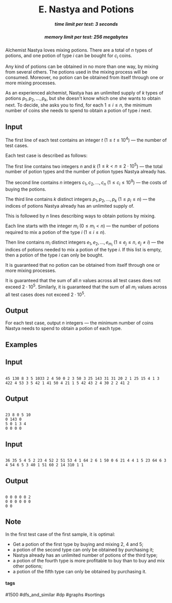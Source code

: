 <h1 style='text-align: center;'> E. Nastya and Potions</h1>

<h5 style='text-align: center;'>time limit per test: 3 seconds</h5>
<h5 style='text-align: center;'>memory limit per test: 256 megabytes</h5>

Alchemist Nastya loves mixing potions. There are a total of $n$ types of potions, and one potion of type $i$ can be bought for $c_i$ coins.

Any kind of potions can be obtained in no more than one way, by mixing from several others. The potions used in the mixing process will be consumed. Moreover, no potion can be obtained from itself through one or more mixing processes.

As an experienced alchemist, Nastya has an unlimited supply of $k$ types of potions $p_1, p_2, \dots, p_k$, but she doesn't know which one she wants to obtain next. To decide, she asks you to find, for each $1 \le i \le n$, the minimum number of coins she needs to spend to obtain a potion of type $i$ next.

## Input

The first line of each test contains an integer $t$ ($1 \le t \le 10^4$) — the number of test cases.

Each test case is described as follows:

The first line contains two integers $n$ and $k$ ($1 \le k < n \le 2 \cdot 10^5$) — the total number of potion types and the number of potion types Nastya already has.

The second line contains $n$ integers $c_1, c_2, \dots, c_n$ ($1 \le c_i \le 10^9$) — the costs of buying the potions.

The third line contains $k$ distinct integers $p_1, p_2, \dots, p_k$ ($1 \le p_i \le n$) — the indices of potions Nastya already has an unlimited supply of.

This is followed by $n$ lines describing ways to obtain potions by mixing.

Each line starts with the integer $m_i$ ($0 \le m_i < n$) — the number of potions required to mix a potion of the type $i$ ($1 \le i \le n$).

Then line contains $m_i$ distinct integers $e_1, e_2, \dots, e_{m_i}$ ($1 \le e_j \le n$, $e_j \ne i$) — the indices of potions needed to mix a potion of the type $i$. If this list is empty, then a potion of the type $i$ can only be bought.

It is guaranteed that no potion can be obtained from itself through one or more mixing processes.

It is guaranteed that the sum of all $n$ values across all test cases does not exceed $2 \cdot 10^5$. Similarly, it is guaranteed that the sum of all $m_i$ values across all test cases does not exceed $2 \cdot 10^5$.

## Output

For each test case, output $n$ integers — the minimum number of coins Nastya needs to spend to obtain a potion of each type.

## Examples

## Input


```

45 130 8 3 5 1033 2 4 50 0 2 3 50 3 25 143 31 31 20 2 1 25 15 4 1 3 422 4 53 3 5 42 1 41 50 4 21 1 5 42 43 2 4 30 2 2 41 2
```
## Output


```

23 8 0 5 10 
0 143 0 
5 0 1 3 4 
0 0 0 0 

```
## Input


```

36 35 5 4 5 2 23 4 52 2 51 53 4 1 64 2 6 1 50 0 6 21 4 4 1 5 23 64 6 3 4 54 6 5 3 40 1 51 60 2 14 310 1 1
```
## Output


```

0 0 0 0 0 2 
0 0 0 0 0 0 
0 0 

```
## Note

In the first test case of the first sample, it is optimal:

* Get a potion of the first type by buying and mixing $2$, $4$ and $5$;
* a potion of the second type can only be obtained by purchasing it;
* Nastya already has an unlimited number of potions of the third type;
* a potion of the fourth type is more profitable to buy than to buy and mix other potions;
* a potion of the fifth type can only be obtained by purchasing it.


#### tags 

#1500 #dfs_and_similar #dp #graphs #sortings 